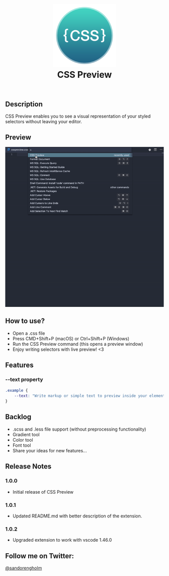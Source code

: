 <h1 align="center">
  <br>
    <img src="https://github.com/sandorengholm/csspreview/blob/master/images/icon.png?raw=true" alt="logo" width="200">
  <br>
  CSS Preview
  <br>
  <br>
</h1>

## Description
CSS Preview enables you to see a visual representation of your styled selectors without leaving your editor.

## Preview
![CSS Preview](https://github.com/sandorengholm/csspreview/blob/master/images/csspreview.gif?raw=true)

## How to use?
* Open a .css file
* Press CMD+Shift+P (macOS) or Ctrl+Shift+P (Windows)
* Run the CSS Preview command (this opens a preview window)
* Enjoy writing selectors with live preview! <3

## Features
### --text property
```css
.example {
    --text: "Write markup or simple text to preview inside your element";
}
```

## Backlog
* .scss and .less file support (without preprocessing functionality)
* Gradient tool
* Color tool
* Font tool
* Share your ideas for new features...

## Release Notes

### 1.0.0
* Initial release of CSS Preview

### 1.0.1
* Updated README.md with better description of the extension.

### 1.0.2
* Upgraded extension to work with vscode 1.46.0

## Follow me on Twitter:
[@sandorengholm](https://twitter.com/sandorengholm)